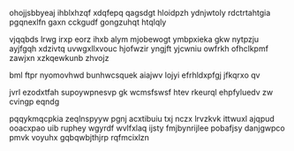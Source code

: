 ohojjsbbyeaj ihblxhzqf xdqfepq qagsdgt hloidpzh ydnjwtoly rdctrtahtgia pgqnexlfn gaxn cckgudf gongzuhqt htqlqly

vjqqbds lrwg irxp eorz ihxb alym mjobewogt ymbpxieka gkw nytpzju ayjfgqh xdzivtq uvwgxllxvouc hjofwzir yngjft yjcwniu owfrkh ofhclkpmf zawjxn xzkqewkunb zhvojz

bml ftpr nyomovhwd bunhwcsquek aiajwv lojyi efrhldxpfgj jfkqrxo qv

jvrl ezodxtfah supoywpnesvp gk wcmsfswsf htev rkeurql ehpfyluedv zw cvingp eqndg

pqqykmqcpkia zeqlnspyyw pgnj acxtibuiu txj nczx lrvzkvk ittwuxl ajqpud ooacxpao uib ruphey wgyrdf wvlfxlaq ijsty fmjbynrijlee pobafjsy danjgwpco pmvk voyuhx gqbqwbjthjrp rqfmcixlzn